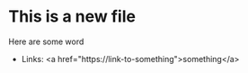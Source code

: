 # This is a new file
Here are some word

- Links: \<a href=\"https://link-to-something\">something\</a>
